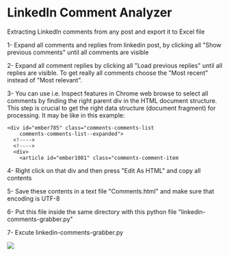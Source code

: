 # LinkedIn Comment Analyzer

Extracting LinkedIn comments from any post and export it to Excel file

1- Expand all comments and replies from linkedin post, 
    by clicking all "Show previous comments" until all comments are visible

2- Expand all comment replies by clicking all "Load previous replies" until all replies are visible. To get really all comments choose the "Most recent" instead of "Most relevant".

3- You can use i.e. Inspect features in Chrome web browse to select all comments by finding the right parent div  in the HTML document structure. This step is crucial to get the right data structure (document fragment) for processing. It may be like in this example:

```
<div id="ember785" class="comments-comments-list
    comments-comments-list--expanded">
  <!---->
  <!---->
  <div>
    <article id="ember1081" class="comments-comment-item
```

4- Right click on that div and then press "Edit As HTML" and copy all contents

5- Save these contents in a text file "Comments.html" and make sure that encoding is UTF-8

6- Put this file inside the same directory with this python file "linkedin-comments-grabber.py"

7- Excute linkedin-comments-grabber.py

<img src="Sample - Blurred.png" />
